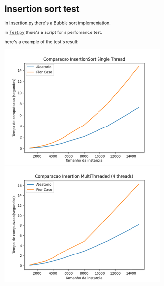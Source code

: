 # Insertion sort test

in [Insertion.py](./Insertion.py) there's a Bubble sort implementation.

in [Test.py](./Test.py) there's a script for a perfomance test.

here's a example of the test's result:

![result](./InsertionSortSingleThread.png)
![result](./InsertionSort4Threads.png)
